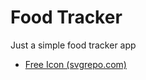 # Food Tracker

Just a simple food tracker app

- [Free Icon (svgrepo.com)](https://www.svgrepo.com/svg/530384/food)

